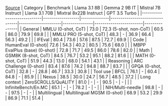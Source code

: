 [Source](https://storage.googleapis.com/ollama-assets/assets/mchiang0610/mikey3.1/ad042a1c-bbc7-47de-bbbf-78a3cfc13485?Expires=1722187484&GoogleAccessId=web-image-upload%40ollama.iam.gserviceaccount.com&Signature=j1p8N7sTDA%2BVBw7GQpJ%2B0gqPclTarG56i2sK%2FsiL7EYLFoLiQ72JaHDxCEEMsMt7fGkj2MWz5du%2BOG%2Fb9T4NmeaaZye2XxKjCjmvdt23D9Dc5EqwZMOzBQ%2BhCtbE%2Fqt2wCAtiZDPrQBBXF%2FzJw9IrJmQfKPkOnMTYQnt07wRaD3ggjc4xLnIxzaTR7PkHa1%2BU4GMkQWmkHKGT26HVChK01aZuHoHDMjRfRuLcQccDuq%2BagzP1Jjhje1238hIpwthoVA8Aomk4z0a2F0NLYCSQ7RTg9gbMhi7jYBpeo6edRXgKLLANGXxVGb15ylyyFga%2F%2Bx26T6DsubEx2o%2FVs22Zw%3D%3D)
| Category                   | Benchmark        | Llama 3.1 8B | Gemma 2 9B IT                  | Mistral 7B Instruct | Llama 3.1 70B | Mixtral 8x22B Instruct | GPT 3.5 Turbo |
|----------------------------|------------------|--------------|--------------------------------|---------------------|---------------|------------------------|---------------|
| General                    | MMLU (0-shot, CoT) | 73.0         | 72.3 (5-shot, non-CoT)         | 60.5                | 86.0          | 79.9                   | 69.8          |
|                            | MMLU PRO (5-shot, CoT) | 48.3         | -                              | 36.9                | 66.4          | 56.3                   | 49.2          |
|                            | IFEval            | 80.4         | 73.6                           | 57.6                | 87.5          | 72.7                   | 69.9          |
| Code                       | HumanEval (0-shot)| 72.6         | 54.3                           | 40.2                | 80.5          | 75.6                   | 68.0          |
|                            | MBPP EvalPlus (base) (0-shot) | 72.8         | 71.7                           | 49.5                | 86.0          | 78.6                   | 82.0          |
| Math                       | GSM8K (8-shot, CoT) | 84.5         | 76.7                           | 53.2                | 95.1          | 88.2                   | 81.6          |
|                            | MATH (0-shot, CoT) | 51.9         | 44.3                           | 13.0                | 68.0          | 54.1                   | 43.1          |
| Reasoning                  | ARC Challenge (0-shot) | 83.4         | 87.6                           | 74.2                | 94.8          | 88.7                   | 83.7          |
|                            | GPQA (0-shot, CoT) | 32.8         | -                              | 28.8                | 46.7          | 33.3                   | 30.8          |
| Tool use                   | BFCL              | 76.1         | -                              | 60.4                | 84.8          | -                      | 85.9          |
|                            | Nexus             | 38.5         | 30.0                           | 24.7                | 56.7          | 48.5                   | 37.2          |
| Long context               | ZeroSCROLLS/QuALITY | 81.0         | -                              | -                   | 90.5          | -                      | -             |
|                            | InfiniteBench/En.MC | 65.1         | -                              | -                   | 78.2          | -                      | -             |
|                            | NIH/Multi-needle  | 98.8         | -                              | -                   | 97.5          | -                      | -             |
| Multilingual               | Multilingual MGSM (0-shot) | 68.9         | 53.2                           | 29.9                | 86.9          | 71.1                   | 51.4          |
